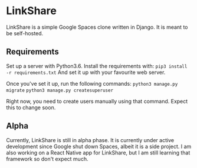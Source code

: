 # LinkShare
LinkShare is a simple Google Spaces clone written in Django. It is meant to be self-hosted.

## Requirements
Set up a server with Python3.6. Install the requirements with:
`pip3 install -r requirements.txt`
And set it up with your favourite web server.

Once you've set it up, run the following commands:
`python3 manage.py migrate`
`python3 manage.py createsuperuser`

Right now, you need to create users manually using that command. Expect this to change soon.

## Alpha
Currently, LinkShare is still in alpha phase. It is currently under active development since Google shut down Spaces, albeit it is a side project. I am also working on a React Native app for LinkShare, but I am still learning that framework so don't expect much.
